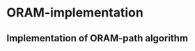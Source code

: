 # ORAM-implementation
Implementation of ORAM-path algorithm
----------------------------------------------------------------
